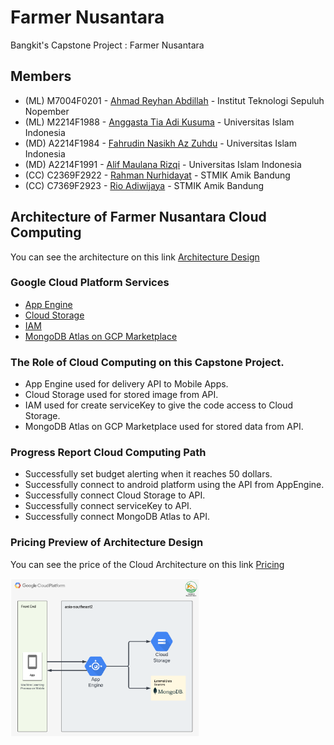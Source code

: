 # Farmer Nusantara
Bangkit's Capstone Project : Farmer Nusantara

## Members
- (ML) M7004F0201 - [Ahmad Reyhan Abdillah](https://www.linkedin.com/in/ahmadreyhanabdillah) - Institut Teknologi Sepuluh Nopember
- (ML) M2214F1988 - [Anggasta Tia Adi Kusuma](https://www.linkedin.com/in/anggasta-tirta-adi-kusuma) - Universitas Islam Indonesia
- (MD) A2214F1984 - [Fahrudin Nasikh Az Zuhdu](https://www.linkedin.com/in/fahrudin-nasikh-az-zuhdu-38625b1b0/) - Universitas Islam Indonesia
- (MD) A2214F1991 - [Alif Maulana Rizqi](https://www.linkedin.com/in/alif-maulana-rizqi-165145239) - Universitas Islam Indonesia
- (CC) C2369F2922 - [Rahman Nurhidayat](https://www.linkedin.com/in/rahman-nurhidayat) - STMIK Amik Bandung
- (CC) C7369F2923 - [Rio Adiwijaya](https://www.linkedin.com/in/rio-adiwijaya-395082237) - STMIK Amik Bandung

## Architecture of Farmer Nusantara Cloud Computing
You can see the architecture on this link <a href="https://github.com/farmer-nusantara/farmer-nusantara-cloud/blob/d309b4df16a7a97b074e226123d54aa82b07c4e5/Cloud%20Architecture.png">Architecture Design </a>
### Google Cloud Platform Services
- <a href="https://github.com/farmer-nusantara/farmer-nusantara-cloud/tree/main/App%20Engine">App Engine</a>
- <a href="https://github.com/farmer-nusantara/farmer-nusantara-cloud/tree/main/Cloud%20Storage">Cloud Storage</a>
- <a href="https://github.com/farmer-nusantara/farmer-nusantara-cloud/tree/main/IAM">IAM</a>
- <a href="https://github.com/farmer-nusantara/farmer-nusantara-cloud/tree/main/MongoDB">MongoDB Atlas on GCP Marketplace</a>

### The Role of Cloud Computing on this Capstone Project. 
- App Engine used for delivery API to Mobile Apps.
- Cloud Storage used for stored image from API.
- IAM used for create serviceKey to give the code access to Cloud Storage.
- MongoDB Atlas on GCP Marketplace used for stored data from API.

### Progress Report Cloud Computing Path 
- Successfully set budget alerting when it reaches 50 dollars.
- Successfully connect to android platform using the API from AppEngine.
- Successfully connect Cloud Storage to API.
- Successfully connect serviceKey to API.
- Successfully connect MongoDB Atlas to API.

### Pricing Preview of Architecture Design
You can see the price of the Cloud Architecture on this link <a href="https://cloud.google.com/products/calculator/#id=6cf14193-3ee8-46a3-b260-28083159768d">Pricing</a> 

<img src="https://github.com/farmer-nusantara/farmer-nusantara-cloud/blob/d309b4df16a7a97b074e226123d54aa82b07c4e5/Cloud%20Architecture.png" width="60%">
